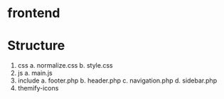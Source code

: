 # frontend

# Structure
  1. css
      a. normalize.css
      b. style.css
  2. js
      a. main.js
  3. include
      a. footer.php
      b. header.php
      c. navigation.php
      d. sidebar.php
  4. themify-icons
